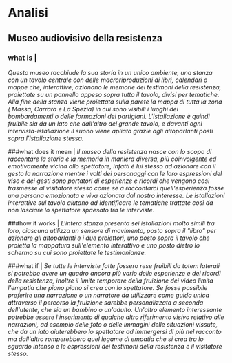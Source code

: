 # Analisi

## Museo audiovisivo della resistenza

### what is |
*Questo museo racchiude la sua storia in un unico ambiente, una stanza con un tavolo centrale con delle macroriproduzioni di libri, calendari o mappe che, interattive, azionano le memorie dei testimoni della resistenza, proiettate su un pannello appeso sopra tutto il tavolo, divisi per tematiche. Alla fine della stanza viene proiettata sulla parete la mappa di tutta la zona ( Massa, Carrara e La Spezia) in cui sono visibili i luoghi dei bombardamenti o delle formazioni dei partigiani.
L'istallazione è quindi fruibile sia da un lato che dall'altro del grande tavolo, e davanti ogni intervista-istallazione il suono viene apliato grazie agli altoparlanti posti sopra l'istallazione stessa.*

###what does it mean |
*Il museo della resistenza nasce con lo scopo di raccontare la storia e la memoria in maniera diversa, più coinvolgente ed emotivamente vicina allo spettatore, infatti è lui stesso ad azionare con il gesto la narrazione mentre i volti dei personaggi con le loro espressioni del viso e dei gesti sono portatori di esperienze e ricordi che vengono così trasmesse al visitatore stesso come se a raccontarci quell'esperienza fosse una persona emozionata e viva azionata dal nostro interesse. Le istallazioni interattive sul tavolo aiutano ad identificare le tematiche trattate così da non lasciare lo spettatore spaesato tra le interviste.*

###how it works | 
*L'intera stanza presenta sei istallazioni molto simili tra loro, ciascuna utilizza un sensore di movimento, posto sopra il "libro" per azionare gli altoparlanti e i due proiettori, uno posto sopra il tavolo che proietta la mappatura sull'elemento interattivo e uno posto dietro lo schermo su cui sono proiettate le testimonianze.*

###what if | 
*Se tutte le interviste fatte fossero rese fruibili da totem laterali si potrebbe avere un quadro ancora più vario delle esperienze e dei ricordi della resistenza, inoltre il limite temporare della fruizione dei video limita l'empatia che piano piano si crea con lo spettatore. Se fosse possibile preferire una narrazione o un narratore da utilizzare come guida unica attraverso il percorso la fruizione sarebbe personalizzata a seconda dell'utente, che sia un bambino o un'adulto. Un'altro elemento interessante potrebbe essere l'inserimento di qualche altro riferimento visivo relativo alle narrazioni, ad esempio delle foto o delle immagini delle situazioni vissute, che da un lato aiuterebbero lo spettatore ad immergersi di più nel racconto ma dall'altro romperebbero quel legame di empatia che si crea tra lo sguardo intenso e le espressioni dei testimoni della resistenza e il visitatore stesso.*
